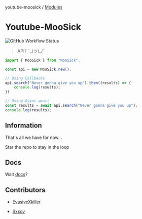 youtube-moosick / [Modules](modules.md)

# Youtube-MooSick

<img alt="GitHub Workflow Status" src="https://img.shields.io/github/workflow/status/EvasiveXkiller/youtube-moosick/rollup-build">

> API? ¯\_(ツ)_/¯

```typescript
import { MooSick } from "MooSick";

const api = new MooSick.new();

// Using Callbacks
api.search("Never gonna give you up").then((results) => {
	console.log(results);
})

// Using Async await 
const results = await api.search("Never gonna give you up");
console.log(results);
```

## Information
That's all we have for now...

Star the repo to stay in the loop

## Docs
Wait [docs](./docs/generated/index.md)?

## Contributors

- [EvasiveXkiller](https://github.com/EvasiveXkiller)

- [Sxxov](https://github.com/Sxxov)
